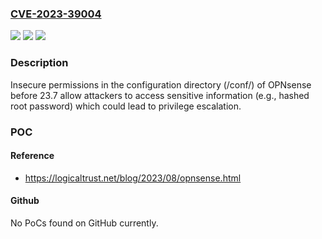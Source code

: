 ### [CVE-2023-39004](https://cve.mitre.org/cgi-bin/cvename.cgi?name=CVE-2023-39004)
![](https://img.shields.io/static/v1?label=Product&message=n%2Fa&color=blue)
![](https://img.shields.io/static/v1?label=Version&message=n%2Fa&color=blue)
![](https://img.shields.io/static/v1?label=Vulnerability&message=n%2Fa&color=brighgreen)

### Description

Insecure permissions in the configuration directory (/conf/) of OPNsense before 23.7 allow attackers to access sensitive information (e.g., hashed root password) which could lead to privilege escalation.

### POC

#### Reference
- https://logicaltrust.net/blog/2023/08/opnsense.html

#### Github
No PoCs found on GitHub currently.

